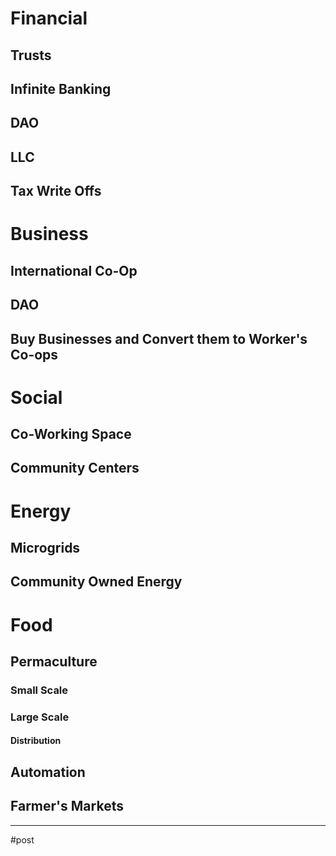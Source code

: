 # Financial
## Trusts
## Infinite Banking
## DAO
## LLC
## Tax Write Offs

# Business
## International Co-Op
## DAO
## Buy Businesses and Convert them to Worker's Co-ops

# Social
## Co-Working Space
## Community Centers

# Energy
## Microgrids
## Community Owned Energy
# Food
## Permaculture
### Small Scale
### Large Scale
#### Distribution
## Automation
## Farmer's Markets

---
#post